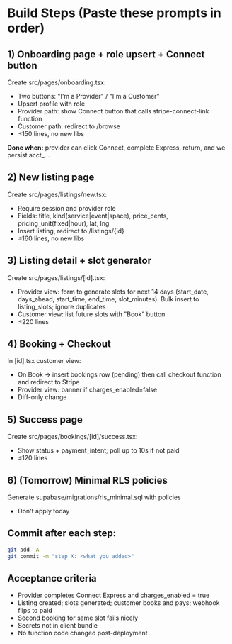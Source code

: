 # Build Steps (Paste these prompts in order)

## 1) Onboarding page + role upsert + Connect button
Create src/pages/onboarding.tsx:
- Two buttons: "I'm a Provider" / "I'm a Customer"
- Upsert profile with role
- Provider path: show Connect button that calls stripe-connect-link function
- Customer path: redirect to /browse
- ≤150 lines, no new libs

**Done when:** provider can click Connect, complete Express, return, and we persist acct_...

## 2) New listing page
Create src/pages/listings/new.tsx:
- Require session and provider role
- Fields: title, kind(service|event|space), price_cents, pricing_unit(fixed|hour), lat, lng
- Insert listing, redirect to /listings/{id}
- ≤160 lines, no new libs

## 3) Listing detail + slot generator
Create src/pages/listings/[id].tsx:
- Provider view: form to generate slots for next 14 days (start_date, days_ahead, start_time, end_time, slot_minutes). Bulk insert to listing_slots; ignore duplicates
- Customer view: list future slots with "Book" button
- ≤220 lines

## 4) Booking + Checkout
In [id].tsx customer view:
- On Book → insert bookings row (pending) then call checkout function and redirect to Stripe
- Provider view: banner if charges_enabled=false
- Diff-only change

## 5) Success page
Create src/pages/bookings/[id]/success.tsx:
- Show status + payment_intent; poll up to 10s if not paid
- ≤120 lines

## 6) (Tomorrow) Minimal RLS policies
Generate supabase/migrations/rls_minimal.sql with policies
- Don't apply today

## Commit after each step:
```bash
git add -A
git commit -m "step X: <what you added>"
```

## Acceptance criteria
- Provider completes Connect Express and charges_enabled = true
- Listing created; slots generated; customer books and pays; webhook flips to paid
- Second booking for same slot fails nicely
- Secrets not in client bundle
- No function code changed post-deployment